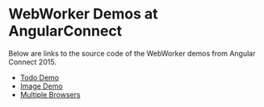 # WebWorker Demos at AngularConnect

Below are links to the source code of the WebWorker demos from Angular Connect 2015.

* [Todo Demo](https://github.com/jteplitz602/ng2_web_worker_todo_demo)
* [Image Demo](https://github.com/jteplitz602/ng2_web_worker_image_demo)
* [Multiple Browsers](https://github.com/angular/angular/tree/master/modules/playground/src/web_workers/todo)
